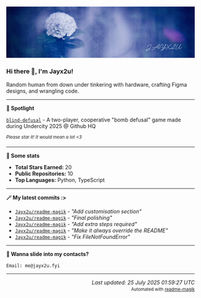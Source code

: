 [![Github Banner](https://github.com/Jayx2u/jayx2u/blob/main/jayx2u-github-banner.png?raw=true)](https://jayx2u.carrd.co)

### Hi there 👋, I'm Jayx2u!

Random human from down under tinkering with hardware, crafting Figma designs, and wrangling code.

---

**💫 Spotlight**

[`blind-defusal`](https://github.com/Jayx2u/blind-defusal) - A two-player, cooperative "bomb defusal" game made during Undercity 2025 @ Github HQ

<sup>*Please star it! It would mean a lot <3*</sup>

---

**📡 Some stats**
- **Total Stars Earned:** 20
- **Public Repositories:** 10
- **Top Languages:** Python, TypeScript

---

**🪄 My latest commits :>**
- [`Jayx2u/readme-magik`](https://github.com/Jayx2u/readme-magik) - *"Add customisation section"*
- [`Jayx2u/readme-magik`](https://github.com/Jayx2u/readme-magik) - *"Final polishing"*
- [`Jayx2u/readme-magik`](https://github.com/Jayx2u/readme-magik) - *"Add extra steps required"*
- [`Jayx2u/readme-magik`](https://github.com/Jayx2u/readme-magik) - *"Make it always override the README"*
- [`Jayx2u/readme-magik`](https://github.com/Jayx2u/readme-magik) - *"Fix FileNotFoundError"*

---

**📮 Wanna slide into my contacts?**
```text
Email: me@jayx2u.fyi
```

---

<p align="right">
  <em>Last updated: 25 July 2025 01:59:27 UTC</em>
  <br>
  <small>Automated with <a href="https://github.com/Jayx2u/readme-magik">readme-magik</a></small>
</p>
